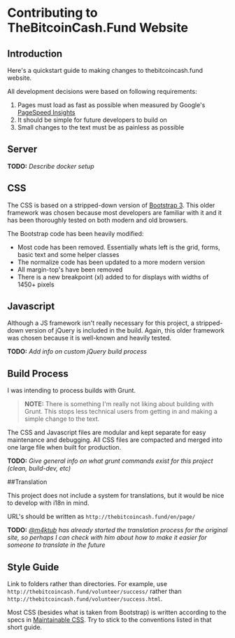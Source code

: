 Contributing to TheBitcoinCash.Fund Website
=======================

## Introduction

Here's a quickstart guide to making changes to thebitcoincash.fund website.

All development decisions were based on following requirements:

1. Pages must load as fast as possible when measured by Google's [PageSpeed Insights](https://developers.google.com/speed/pagespeed/insights/)
1. It should be simple for future developers to build on
1. Small changes to the text must be as painless as possible


## Server

**TODO:** *Describe docker setup*


## CSS

The CSS is based on a stripped-down version of [Bootstrap 3](https://getbootstrap.com/docs/3.3/). This older framework was chosen because most developers are familiar with it and it has been thoroughly tested on both modern and old browsers.

The Bootstrap code has been heavily modified:

- Most code has been removed. Essentially whats left is the grid, forms, basic text and some helper classes
- The normalize code has been updated to a more modern version
- All margin-top's have been removed
- There is a new breakpoint (xl) added to for displays with widths of 1450+ pixels


## Javascript

Although a JS framework isn't really necessary for this project, a stripped-down version of jQuery is included in the build. Again, this older framework was chosen because it is well-known and heavily tested.

**TODO:** *Add info on custom jQuery build process*


## Build Process

I was intending to process builds with Grunt.

> **NOTE:** There is something I'm really not liking about building with Grunt. This stops less technical users from getting in and making a simple change to the text.

The CSS and Javascript files are modular and kept separate for easy maintenance and debugging. All CSS files are compacted and merged into one large file when built for production.

**TODO:** *Give general info on what grunt commands exist for this project (clean, build-dev, etc)*



##Translation

This project does not include a system for translations, but it would be nice to develop with i18n in mind.

URL's should be written as  `http://thebitcoincash.fund/en/page/`

**TODO:** *[@m4ktub](https://github.com/m4ktub) has already started the translation process for the original site, so perhaps I can check with him about how to make it easier for someone to translate in the future*

## Style Guide

Link to folders rather than directories. For example, use `http://thebitcoincash.fund/volunteer/success/` rather than `http://thebitcoincash.fund/volunteer/success.html`.

Most CSS (besides what is taken from Bootstrap) is  written according to the specs in [Maintainable CSS](https://maintainablecss.com/). Try to stick to the conventions listed in that short guide.